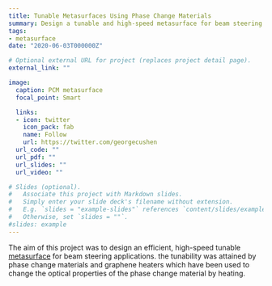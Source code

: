 ```yaml
---
title: Tunable Metasurfaces Using Phase Change Materials
summary: Design a tunable and high-speed metasurface for beam steering applications in near-IR
tags:
- metasurface
date: "2020-06-03T000000Z"

# Optional external URL for project (replaces project detail page).
external_link: ""

image:
  caption: PCM metasurface
  focal_point: Smart

  links:
  - icon: twitter
    icon_pack: fab
    name: Follow
    url: https://twitter.com/georgecushen
  url_code: ""
  url_pdf: ""
  url_slides: ""
  url_video: ""

# Slides (optional).
#   Associate this project with Markdown slides.
#   Simply enter your slide deck's filename without extension.
#   E.g. `slides = "example-slides"` references `content/slides/example-slides.md`.
#   Otherwise, set `slides = ""`.
#slides: example
---
```

The aim of this project was to design an efficient, high-speed tunable [metasurface](https://en.wikipedia.org/wiki/Electromagnetic_metasurface) for beam steering applications. the tunability was attained by phase change materials and graphene heaters which have been used to change the optical properties of the phase change material by heating.
